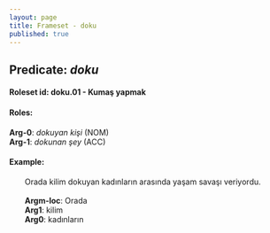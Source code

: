 ```yaml
---
layout: page
title: Frameset - doku
published: true
---
```

<h2>Predicate: <i>doku</i></h2>
<h4>Roleset id: doku.01 - Kumaş yapmak<br>
<h4>Roles:</h4>
<b>Arg-0</b>: <i>dokuyan kişi</i>  (NOM) <br>
<b>Arg-1</b>: <i>dokunan şey</i>  (ACC) <br>
<h4>Example:</h4>
&emsp;&emsp;Orada kilim dokuyan kadınların arasında yaşam savaşı veriyordu.<br><br>
&emsp;&emsp;<b>Argm-loc</b>:  Orada<br>
&emsp;&emsp;<b>Arg1</b>:  kilim<br>
&emsp;&emsp;<b>Arg0</b>:  kadınların<br>

